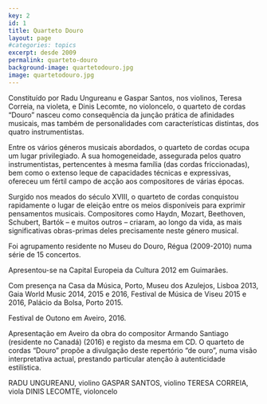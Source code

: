 ```yaml
---
key: 2
id: 1
title: Quarteto Douro
layout: page
#categories: topics
excerpt: desde 2009
permalink: quarteto-douro
background-image: quartetodouro.jpg
image: quartetodouro.jpg
---
```


Constituído por Radu Ungureanu e Gaspar Santos, nos violinos, Teresa Correia, na violeta, e Dinis Lecomte, no violoncelo, o quarteto de cordas “Douro” nasceu como consequência da junção prática de afinidades musicais, mas também de personalidades com características distintas, dos quatro instrumentistas.

Entre os vários géneros musicais abordados, o quarteto de cordas ocupa um lugar privilegiado. A sua homogeneidade, assegurada pelos quatro instrumentistas, pertencentes à mesma família (das cordas friccionadas), bem como o extenso leque de capacidades técnicas e expressivas, ofereceu um fértil campo de acção aos compositores de várias épocas.

Surgido nos meados do século XVIII, o quarteto de cordas conquistou rapidamente o lugar de eleição entre os meios disponíveis para exprimir pensamentos musicais. Compositores como Haydn, Mozart, Beethoven, Schubert, Bartók – e muitos outros – criaram, ao longo da vida, as mais significativas obras-primas deles precisamente neste género musical.

Foi agrupamento residente no Museu do Douro, Régua (2009-2010) numa série de 15 concertos.

Apresentou-se na Capital Europeia da Cultura 2012 em Guimarães.

Com presença na Casa da Música, Porto, Museu dos Azulejos, Lisboa 2013, Gaia World Music 2014, 2015 e 2016, Festival de Música de Viseu 2015 e 2016, Palácio da Bolsa, Porto 2015.

Festival de Outono em Aveiro, 2016.

Apresentação em Aveiro da obra do compositor Armando Santiago (residente no Canadá) (2016) e registo da mesma em CD.
O quarteto de cordas “Douro” propõe a divulgação deste repertório “de ouro”, numa visão interpretativa actual, prestando particular atenção à autenticidade estilística.


RADU UNGUREANU, violino
GASPAR SANTOS, violino
TERESA CORREIA, viola
DINIS LECOMTE, violoncelo
